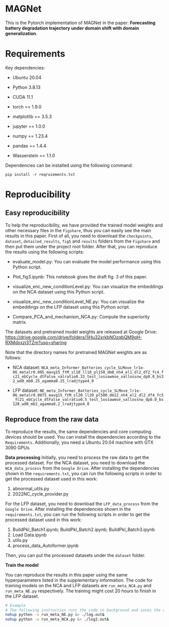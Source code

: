 # MAGNet

This is the Pytorch implementation of MAGNet in the paper: **Forecasting battery degradation trajectory under domain shift with domain generalization**.



# Requirements

Key dependencies:

- Ubuntu 20.04

- Python 3.8.13
- CUDA 11.1
- torch == 1.9.0
- matplotlib == 3.5.3
- jupyter == 1.0.0
- numpy == 1.23.4
- pandas == 1.4.4
- Wasserstein == 1.1.0

Dependencies can be installed using the following command:

```
pip install -r reqruiements.txt
```







# Reproducibility

## Easy reproducibility

To help the reproducibility, we have provided the trained model weights and other necessary files in the `Figshare`, thus you can easily see the main results in this paper. First of all, you need to download the `checkpoints`, `dataset`, `detailed_results`, `fig5` and `results`  folders from the `Figshare` and then put them under the project root folder. After that,  you can reproduce the results using the following scripts:

- evaluate_model.py: You can evaluate the model performance using this Python script.

- Plot_fig3.ipynb: This notebook gives the draft fig. 3 of this paper.

- visualize_enc_new_conditionLevel.py: You can visualize the embeddings on the NCA dataset using this Python script.

- visualize_enc_new_conditionLevel_NE.py: You can visualize the embeddings on the LFP dataset using this Python script.

- Compare_PCA_and_mechanism_NCA.py: Compute the superiority matrix.

  

The datasets and pretrained model weights are released at Google Drive: https://drive.google.com/drive/folders/1iHu32xrkbNOzqbQM9qH-RXMdxxzj3TZm?usp=sharing

Note that the directory names for pretrained MAGNet weights are as follows:

- NCA dataset: `NCA_meta_Informer_Batteries_cycle_SLMove_lr1e-06_metalr0.005_mavg15_ftM_sl10_ll10_pl150_dm8_nh4_el1_dl2_df2_fc4_fc21_ebCycle_dtFalse_valratio0.33_test_lossawmse_vallossnw_dp0.0_bs32_wd0_mb0.25_agamma0.25_lradjtype4_0`

- LFP dataset: `NE_meta_Informer_Batteries_cycle_SLMove_lr1e-06_metalr0.0075_mavg15_ftM_sl20_ll20_pl500_dm12_nh4_el2_dl2_df4_fc5_fc21_ebCycle_dtFalse_valratio0.5_test_lossawmse_vallossnw_dp0.0_bs128_wd0_mb2_agamma0.2_lradjtype4_0`

  

## Reproduce from the raw data

To reproduce the results, the same dependencies and core computing devices should be used. You can install the dependencies according to the `Requirements`. Additionally, you need a Ubuntu 20.04 machine with GTX 3090 GPUs. 

**Data processing**
Initially, you need to process the raw data to get the processed dataset. For the NCA dataset, you need to download the `NCA_data_process` from the `Google Drive`. After installing the dependencies shown in the `requirements.txt`, you can run the following scripts in order to get the processed dataset used in this work:

1. abnormal_utils.py
2. 2022NC_cycle_provider.py

For the LFP dataset, you need to download the `LFP_data_process` from the `Google Drive`.  After installing the dependencies shown in the `requirements.txt`,  you can run the following scripts in order to get the processed dataset used in this work:

1. BuildPkl_Batch1.ipynb; BuildPkl_Batch2.ipynb; BuildPkl_Batch3.ipynb
2. Load Data.ipynb
3. utils.py
4. process_data_Autoformer.ipynb

Then, you can put the processed datasets under the `dataset` folder.

**Train the model**

You can reproduce the results in this paper using the same hyperparameters listed in the supplementary information. The code for training models on the NCA and LFP datasets are `run_meta_NCA.py` and `run_meta_NE.py` respectively. The training might cost 20 hours to finish in the LFP dataset.

```bash
# Example
# The following instruction runs the code in background and saves the ouput in the log.out file.
nohup python -u run_meta_NE.py &> ./log.out&
nohup python -u run_meta_NCA.py &> ./log2.out&
```
